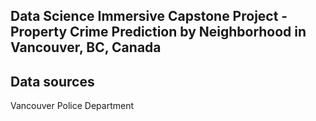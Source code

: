 ## Data Science Immersive Capstone Project - Property Crime Prediction by Neighborhood in Vancouver, BC, Canada
## Data sources

Vancouver Police Department

